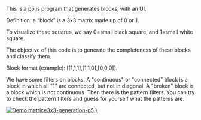 This is a p5.js program that generates blocks, with an UI.

Definition: a “block” is a 3x3 matrix made up of 0 or 1.

To visualize these squares, we say 0=small black square, and 1=small white square.

The objective of this code is to generate the completeness of these blocks and classify them.

Block format (example): [[1,1,1],[1,1,0],[0,0,0]].

We have some filters on blocks. A "continuous" or "connected" block is a block in which all "1" are connected, but not in diagonal.
A "broken" block is a block which is not continuous.
Then there is the pattern filters. You can try to check the pattern filters and guess for yourself what the patterns are.

[![Demo matrice3x3-generation-p5](https://github.com/ahmnot/matrice3x3-generation/blob/main/example%20video.gif)
)](https://www.youtube.com/watch?v=Y9bNTE-mXM0)
